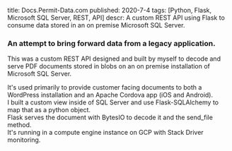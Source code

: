 title: Docs.Permit-Data.com
published: 2020-7-4
tags: [Python, Flask, Microsoft SQL Server, REST, API]
descr: A custom REST API using Flask to consume data stored in an on premise Microsoft SQL Server. 


### An attempt to bring forward data from a legacy application.
This was a custom REST API designed and built by myself to decode and serve PDF documents stored in blobs on an on premise installation of Microsoft SQL Server. 

It's used primarily to provide customer facing documents to both a WordPress installation and an Apache Cordova app (iOS and Android).  
I built a custom view inside of SQL Server and use Flask-SQLAlchemy to map that as a python object.  
Flask serves the document with BytesIO to decode it and the send_file method.  
It's running in a compute engine instance on GCP with Stack Driver monitoring.  
